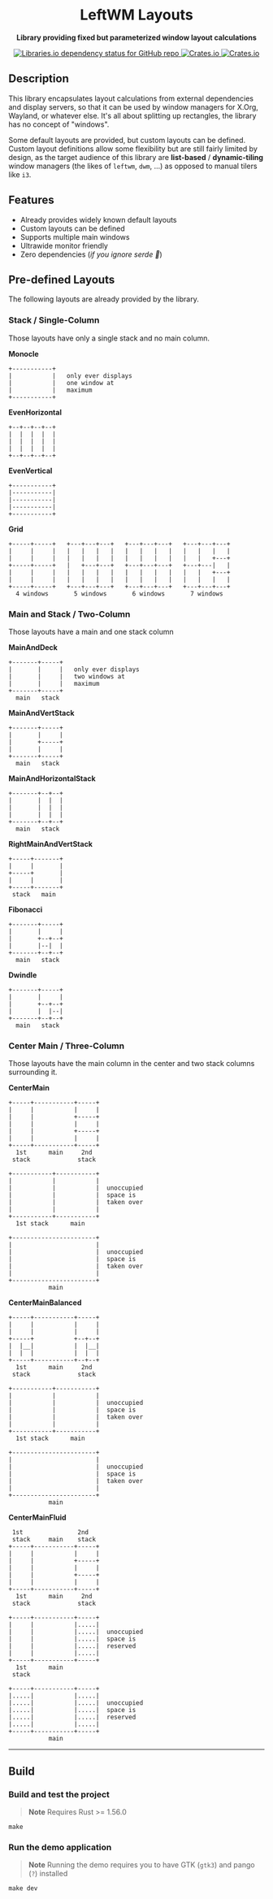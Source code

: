 <div align="center">
  <h1><strong>LeftWM Layouts</strong></h1>
  <p>
    <strong>Library providing fixed but parameterized window layout calculations</strong>
  </p>
  <p>
    <a href="#">
        <img alt="Libraries.io dependency status for GitHub repo" src="https://img.shields.io/librariesio/github/leftwm/leftwm-layouts" />
    </a>
    <a href="https://crates.io/crates/leftwm-layouts">
        <img alt="Crates.io" src="https://img.shields.io/crates/v/leftwm-layouts">
    </a>
    <a href="https://crates.io/crates/leftwm-layouts">
        <img alt="Crates.io" src="https://img.shields.io/crates/d/leftwm-layouts">
    </a>
  </p>
</div>

## Description

This library encapsulates layout calculations from external dependencies and display servers,
so that it can be used by window managers for X.Org, Wayland, or whatever else. It's all about
splitting up rectangles, the library has no concept of "windows".

Some default layouts are provided, but custom layouts can be defined. Custom layout
definitions allow some flexibility but are still fairly limited by design, as the target
audience of this library are **list-based** / **dynamic-tiling** window managers (the likes of `leftwm`, `dwm`, ...) as opposed to manual tilers like `i3`.

## Features

- Already provides widely known default layouts
- Custom layouts can be defined
- Supports multiple main windows
- Ultrawide monitor friendly
- Zero dependencies (*if you ignore serde :eyes:*)

## Pre-defined Layouts

The following layouts are already provided by the library.

### Stack / Single-Column

Those layouts have only a single stack and no main column.

**Monocle**

```texts
+-----------+
|           |   only ever displays
|           |   one window at
|           |   maximum
+-----------+
```

**EvenHorizontal**

```text
+--+--+--+--+
|  |  |  |  |
|  |  |  |  |
|  |  |  |  |
+--+--+--+--+
```

**EvenVertical**

```text
+-----------+
|-----------|
|-----------|
|-----------|
+-----------+
```

**Grid**

```text
+-----+-----+   +---+---+---+   +---+---+---+   +---+---+---+
|     |     |   |   |   |   |   |   |   |   |   |   |   |   |
|     |     |   |   |   |   |   |   |   |   |   |   |   +---+
+-----+-----+   |   +---+---+   +---+---+---+   +---+---|   |
|     |     |   |   |   |   |   |   |   |   |   |   |   +---+
|     |     |   |   |   |   |   |   |   |   |   |   |   |   |
+-----+-----+   +---+---+---+   +---+---+---+   +---+---+---+
  4 windows       5 windows       6 windows       7 windows
```

### Main and Stack / Two-Column

Those layouts have a main and one stack column

**MainAndDeck**

```text
+-------+-----+
|       |     |   only ever displays
|       |     |   two windows at
|       |     |   maximum
+-------+-----+
  main   stack
```

**MainAndVertStack**

```text
+-------+-----+
|       |     |
|       +-----+
|       |     |
+-------+-----+
  main   stack
```

**MainAndHorizontalStack**

```text
+-------+--+--+
|       |  |  |
|       |  |  |
|       |  |  |
+-------+--+--+
  main   stack
```

**RightMainAndVertStack**

```text
+-----+-------+
|     |       |
+-----+       |
|     |       |
+-----+-------+
 stack   main
```

**Fibonacci**

```text
+-------+-----+
|       |     |
|       +--+--+
|       |--|  |
+-------+--+--+
  main   stack
```

**Dwindle**

```text
+-------+-----+
|       |     |
|       +--+--+
|       |  |--|
+-------+--+--+
  main   stack
```

### Center Main / Three-Column

Those layouts have the main column in the center
and two stack columns surrounding it.

**CenterMain**

```text
+-----+-----------+-----+
|     |           |     |
|     |           +-----+
|     |           |     |
|     |           +-----+
|     |           |     |
+-----+-----------+-----+
  1st      main     2nd
 stack             stack

+-----------+-----------+
|           |           |
|           |           |  unoccupied
|           |           |  space is
|           |           |  taken over
|           |           |
+-----------+-----------+
  1st stack      main

+-----------------------+
|                       |
|                       |  unoccupied
|                       |  space is
|                       |  taken over
|                       |
+-----------------------+
           main
```

**CenterMainBalanced**

```text
+-----+-----------+-----+
|     |           |     |
|     |           |     |
+-----+           +--+--+
|  |__|           |  |__|
|  |  |           |  |  |
+-----+-----------+--+--+
  1st      main     2nd
 stack             stack

+-----------+-----------+
|           |           |
|           |           |  unoccupied
|           |           |  space is
|           |           |  taken over
|           |           |
+-----------+-----------+
  1st stack      main

+-----------------------+
|                       |
|                       |  unoccupied
|                       |  space is
|                       |  taken over
|                       |
+-----------------------+
           main
```

**CenterMainFluid**

```text
 1st               2nd
 stack     main    stack
+-----+-----------+-----+
|     |           |     |
|     |           +-----+
|     |           |     |
|     |           +-----+
|     |           |     |
+-----+-----------+-----+
  1st      main     2nd
 stack             stack

+-----+-----------+-----+
|     |           |.....|
|     |           |.....|  unoccupied
|     |           |.....|  space is
|     |           |.....|  reserved
|     |           |.....|
+-----+-----------+-----+
  1st      main
 stack

+-----+-----------+-----+
|.....|           |.....|
|.....|           |.....|  unoccupied
|.....|           |.....|  space is
|.....|           |.....|  reserved
|.....|           |.....|
+-----+-----------+-----+
           main
```

---

## Build

### Build and test the project

> **Note** Requires Rust >= 1.56.0

```shell
make
```

### Run the demo application

> **Note** Running the demo requires you to have GTK (`gtk3`) and pango (`?`) installed

```shell
make dev
```

